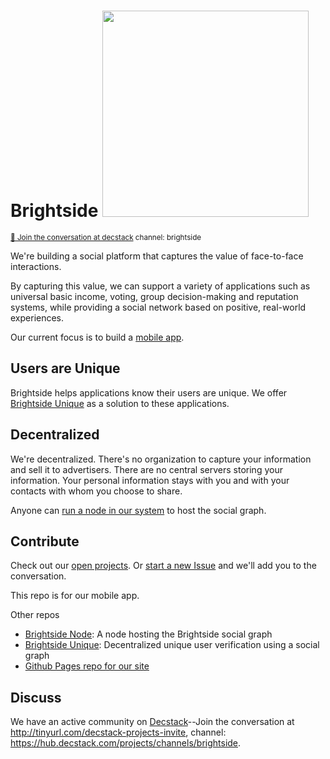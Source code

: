 # Brightside <img width="330px" src="images/brightside.svg"/>
<sup>[💬 Join the conversation at decstack](http://tinyurl.com/decstack-projects-invite) channel: brightside</sup>

We're building a social platform that captures the value of face-to-face interactions.

By capturing this value, we can support a variety of applications such as universal basic income, voting, group decision-making and reputation systems, while providing a social network based on positive, real-world experiences.

Our current focus is to build a [mobile app](https://github.com/Brightside-Social/brightside/wiki/Brightside-Mobile).

## Users are Unique

Brightside helps applications know their users are unique. We offer [Brightside Unique](https://github.com/Brightside-Social/brightside-unique) as a solution to these applications.

## Decentralized

We're decentralized.  There's no organization to capture your information and sell it to advertisers.  There are no central servers storing your information. Your personal information stays with you and with your contacts with whom you choose to share.

Anyone can [run a node in our system](https://github.com/Brightside-Social/brightside-node) to host the social graph.

## Contribute

Check out our [open projects](https://github.com/Brightside-Social/brightside/projects).  Or [start a new Issue](https://github.com/Brightside-Social/brightside/issues) and we'll add you to the conversation.

This repo is for our mobile app.

Other repos
* [Brightside Node](https://github.com/Brightside-Social/brightside-node): A node hosting the Brightside social graph
* [Brightside Unique](https://github.com/Brightside-Social/brightside-unique): Decentralized unique user verification using a social graph
* [Github Pages repo for our site](https://github.com/Brightside-Social/Brightside-Social.github.io)

## Discuss

We have an active community on [Decstack](http://decstack.com/)--Join the conversation at http://tinyurl.com/decstack-projects-invite, channel: https://hub.decstack.com/projects/channels/brightside.
